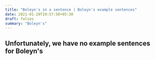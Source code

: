 ```yaml
---
title: "Boleyn's in a sentence | Boleyn's example sentences"
date: 2021-01-20T19:57:50+05:30
draft: falses
summary: "Boleyn's"
---
```

## Unfortunately, we have no example sentences for Boleyn's                 
